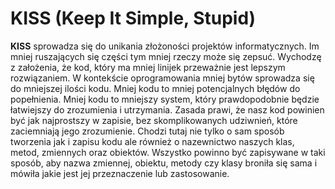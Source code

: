 # KISS (Keep It Simple, Stupid)

**KISS** sprowadza się do unikania złożoności projektów informatycznych. Im mniej ruszających się
części tym mniej rzeczy może się zepsuć. Wychodzę z założenia, że kod, który ma mniej linijek
przeważnie jest lepszym rozwiązaniem. W kontekście oprogramowania mniej bytów sprowadza się
do mniejszej ilości kodu. Mniej kodu to mniej potencjalnych błędów do popełnienia. Mniej kodu to
mniejszy system, który prawdopodobnie będzie łatwiejszy do zrozumienia i utrzymania. Zasada
prawi, że nasz kod powinien być jak najprostszy w zapisie, bez skomplikowanych udziwnień, które
zaciemniają jego zrozumienie. Chodzi tutaj nie tylko o sam sposób tworzenia jak i zapisu kodu ale
również o nazewnictwo naszych klas, metod, zmiennych oraz obiektów. Wszystko powinno być
zapisywane w taki sposób, aby nazwa zmiennej, obiektu, metody czy klasy broniła się sama i mówiła
jakie jest jej przeznaczenie lub zastosowanie.